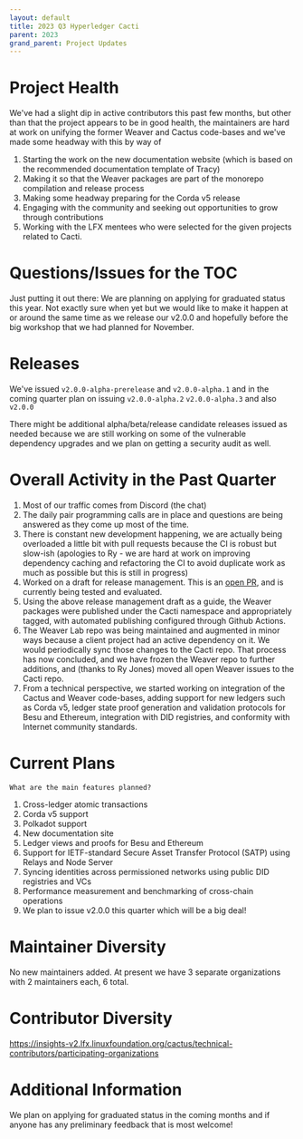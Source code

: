 ```yaml
---
layout: default
title: 2023 Q3 Hyperledger Cacti
parent: 2023
grand_parent: Project Updates
---
```



# Project Health

We've had a slight dip in active contributors this past few months, but other than that the project appears to be in good health, the maintainers are hard at work on unifying the former Weaver and Cactus code-bases and we've made some headway
with this by way of 
1. Starting the work on the new documentation website (which is based on the recommended documentation template of Tracy)
2. Making it so that the Weaver packages are part of the monorepo compilation and release process
3. Making some headway preparing for the Corda v5 release
4. Engaging with the community and seeking out opportunities to grow through contributions
5. Working with the LFX mentees who were selected for the given projects related to Cacti.

# Questions/Issues for the TOC

Just putting it out there: We are planning on applying for graduated status this year.
Not exactly sure when yet but we would like to make it happen at or around the same time
as we release our v2.0.0 and hopefully before the big workshop that we had planned for
November.

# Releases

We've issued `v2.0.0-alpha-prerelease` and `v2.0.0-alpha.1` and in the coming quarter plan on issuing `v2.0.0-alpha.2`
`v2.0.0-alpha.3` and also `v2.0.0` 

There might be additional alpha/beta/release candidate releases issued as needed because we are still
working on some of the vulnerable dependency upgrades and we plan on getting a security audit as well.

# Overall Activity in the Past Quarter

1. Most of our traffic comes from Discord (the chat)
2. The daily pair programming calls are in place and questions are being answered as they come up most of the time.
3. There is constant new development happening, we are actually being overloaded a little bit with pull requests because the CI is robust but slow-ish (apologies to Ry - we are hard at work on improving dependency caching and refactoring the CI to avoid duplicate work as much as possible but this is still in progress)
4. Worked on a draft for release management. This is an [open PR](https://github.com/hyperledger/cacti/pull/2337), and is currently being tested and evaluated.
5. Using the above release management draft as a guide, the Weaver packages were published under the Cacti namespace and appropriately tagged, with automated publishing configured through Github Actions.
6. The Weaver Lab repo was being maintained and augmented in minor ways because a client project had an active dependency on it. We would periodically sync those changes to the Cacti repo. That process has now concluded, and we have frozen the Weaver repo to further additions, and (thanks to Ry Jones) moved all open Weaver issues to the Cacti repo.
7. From a technical perspective, we started working on integration of the Cactus and Weaver code-bases, adding support for new ledgers such as Corda v5, ledger state proof generation and validation protocols for Besu and Ethereum, integration with DID registries, and conformity with Internet community standards.


# Current Plans

`What are the main features planned?`

1. Cross-ledger atomic transactions
2. Corda v5 support
3. Polkadot support
4. New documentation site
5. Ledger views and proofs for Besu and Ethereum
6. Support for IETF-standard Secure Asset Transfer Protocol (SATP) using Relays and Node Server
7. Syncing identities across permissioned networks using public DID registries and VCs
8. Performance measurement and benchmarking of cross-chain operations
9. We plan to issue v2.0.0 this quarter which will be a big deal!


# Maintainer Diversity

No new maintainers added.
At present we have 3 separate organizations with 2 maintainers each, 6 total.

# Contributor Diversity

https://insights-v2.lfx.linuxfoundation.org/cactus/technical-contributors/participating-organizations

# Additional Information

We plan on applying for graduated status in the coming months and if anyone has any preliminary feedback that is most welcome!
